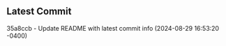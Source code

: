 
## Latest Commit
35a8ccb - Update README with latest commit info (2024-08-29 16:53:20 -0400) <Yunxi-Zhou>

